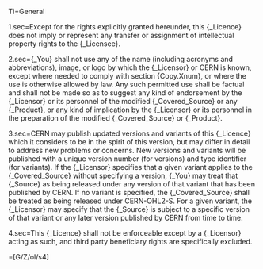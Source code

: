 Ti=General

1.sec=Except for the rights explicitly granted hereunder, this {_Licence} does not imply or represent any transfer or assignment of intellectual property rights to the {_Licensee}.

2.sec={_You} shall not use any of the name (including acronyms and abbreviations), image, or logo by which the {_Licensor} or CERN is known, except where  needed to  comply with section {Copy.Xnum}, or where the use is otherwise allowed by law. Any such permitted use shall be factual and shall not be made so as to suggest any kind of endorsement by the {_Licensor} or its personnel of the modified {_Covered_Source} or any {_Product}, or any kind of implication by the {_Licensor} or its personnel in the preparation of the modified {_Covered_Source} or {_Product}.

3.sec=CERN may publish updated versions and variants of this {_Licence} which it considers to be in the spirit of this version, but may differ in detail to address new problems or concerns. New versions and variants will be published with a unique version number (for versions) and type identifier (for variants). If the {_Licensor} specifies that a given variant applies to the {_Covered_Source} without specifying a version, {_You} may treat that {_Source} as being released under any version of that variant that has been published by CERN. If no variant is specified, the {_Covered_Source} shall be treated as being released under CERN-OHL2-S. For a given variant, the {_Licensor} may specify that the {_Source} is subject to a specific version of that variant or any later version published by CERN from time to time.

4.sec=This {_Licence} shall not be enforceable except by a {_Licensor} acting as such, and third party beneficiary rights are specifically excluded.

=[G/Z/ol/s4]
